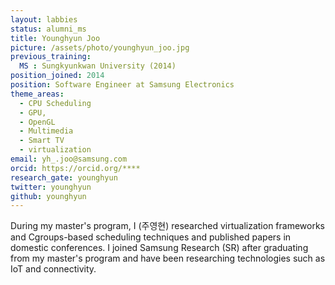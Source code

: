 ```yaml
---
layout: labbies
status: alumni_ms
title: Younghyun Joo
picture: /assets/photo/younghyun_joo.jpg
previous_training:
  MS : Sungkyunkwan University (2014)
position_joined: 2014
position: Software Engineer at Samsung Electronics
theme_areas:
  - CPU Scheduling
  - GPU,
  - OpenGL 
  - Multimedia 
  - Smart TV 
  - virtualization
email: yh_.joo@samsung.com
orcid: https://orcid.org/****
research_gate: younghyun
twitter: younghyun
github: younghyun
---
```


During my master's program, I (주영현) researched virtualization frameworks and
Cgroups-based scheduling techniques and published papers in domestic
conferences. I joined Samsung Research (SR) after graduating from 
my master's program and have been researching technologies such as IoT and connectivity.
